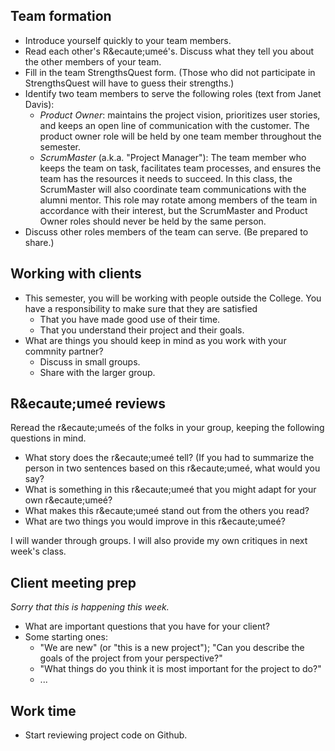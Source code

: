 Team formation
--------------

* Introduce yourself quickly to your team members.
* Read each other's R&ecaute;ume&eacute;'s.  Discuss what they tell
  you about the other members of your team.
* Fill in the team StrengthsQuest form.  (Those who did not participate
  in StrengthsQuest will have to guess their strengths.)
* Identify two team members to serve the following roles (text from 
  Janet Davis):
    * *Product Owner*: maintains the project vision,
      prioritizes user stories, and keeps an open line of communication
      with the customer. The product owner role will be held by one
      team member throughout the semester.
    * *ScrumMaster* (a.k.a. "Project Manager"): The team member who keeps 
      the team on task, facilitates team processes, and ensures the team 
      has the resources it needs to succeed. In this class, the
      ScrumMaster will also coordinate team communications with the
      alumni mentor. This role may rotate among members of the team in
      accordance with their interest, but the ScrumMaster and Product
      Owner roles should never be held by the same person.
* Discuss other roles members of the team can serve.  (Be prepared to share.)

Working with clients
--------------------

* This semester, you will be working with people outside the College.  You
  have a responsibility to make sure that they are satisfied
    * That you have made good use of their time.
    * That you understand their project and their goals.
* What are things you should keep in mind as you work with your commnity
  partner?
    * Discuss in small groups.
    * Share with the larger group.

R&ecaute;ume&eacute; reviews 
----------------------------

Reread the r&ecaute;ume&eacute;s of the folks in your group, keeping
the following questions in mind.

* What story does the r&ecaute;ume&eacute; tell?  (If you had to summarize
  the person in two sentences based on this r&ecaute;ume&eacute;, what
  would you say?
* What is something in this r&ecaute;ume&eacute; that you might adapt for
  your own r&ecaute;ume&eacute;?
* What makes this r&ecaute;ume&eacute; stand out from the others you read?
* What are two things you would improve in this r&ecaute;ume&eacute;?

I will wander through groups.  I will also provide my own critiques in
next week's class.

Client meeting prep
-------------------

*Sorry that this is happening this week.*

* What are important questions that you have for your client?
* Some starting ones:
    * "We are new" (or "this is a new project"); "Can you describe the
      goals of the project from your perspective?"
    * "What things do you think it is most important for the project 
      to do?"
    * ...

Work time
---------

* Start reviewing project code on Github.
